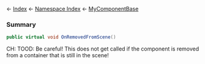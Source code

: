← [Index](Api-Index) ← [Namespace Index](Namespace-Index) ← [MyComponentBase](VRage.Game.Components.MyComponentBase)

### Summary

```csharp
public virtual void OnRemovedFromScene()
```

CH: TOOD: Be careful! This does not get called if the component is removed from a container that is still in the scene!

